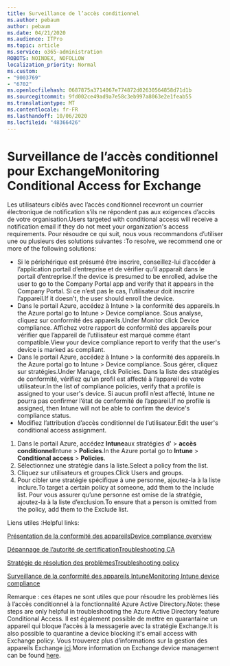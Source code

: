 ```yaml
---
title: Surveillance de l’accès conditionnel
ms.author: pebaum
author: pebaum
ms.date: 04/21/2020
ms.audience: ITPro
ms.topic: article
ms.service: o365-administration
ROBOTS: NOINDEX, NOFOLLOW
localization_priority: Normal
ms.custom:
- "9003769"
- "6702"
ms.openlocfilehash: 0687875a3714067e774872d02630564858d71d1b
ms.sourcegitcommit: 9fd002ce49ad9a7e58c3eb997a8063e2e1feab55
ms.translationtype: MT
ms.contentlocale: fr-FR
ms.lasthandoff: 10/06/2020
ms.locfileid: "48366426"
---
```

# <a name="monitoring-conditional-access-for-exchange"></a><span data-ttu-id="293ce-102">Surveillance de l’accès conditionnel pour Exchange</span><span class="sxs-lookup"><span data-stu-id="293ce-102">Monitoring Conditional Access for Exchange</span></span>

<span data-ttu-id="293ce-103">Les utilisateurs ciblés avec l’accès conditionnel recevront un courrier électronique de notification s’ils ne répondent pas aux exigences d’accès de votre organisation.</span><span class="sxs-lookup"><span data-stu-id="293ce-103">Users targeted with conditional access will receive a notification email if they do not meet your organization's access requirements.</span></span> <span data-ttu-id="293ce-104">Pour résoudre ce qui suit, nous vous recommandons d’utiliser une ou plusieurs des solutions suivantes :</span><span class="sxs-lookup"><span data-stu-id="293ce-104">To resolve, we recommend one or more of the following solutions:</span></span>

- <span data-ttu-id="293ce-105">Si le périphérique est présumé être inscrire, conseillez-lui d’accéder à l’application portail d’entreprise et de vérifier qu’il apparaît dans le portail d’entreprise.</span><span class="sxs-lookup"><span data-stu-id="293ce-105">If the device is presumed to be enrolled, advise the user to go to the Company Portal app and verify that it appears in the Company Portal.</span></span> <span data-ttu-id="293ce-106">Si ce n’est pas le cas, l’utilisateur doit inscrire l’appareil.</span><span class="sxs-lookup"><span data-stu-id="293ce-106">If it doesn't, the user should enroll the device.</span></span>
- <span data-ttu-id="293ce-107">Dans le portail Azure, accédez à Intune > la conformité des appareils.</span><span class="sxs-lookup"><span data-stu-id="293ce-107">In the Azure portal go to Intune > Device compliance.</span></span> <span data-ttu-id="293ce-108">Sous analyse, cliquez sur conformité des appareils.</span><span class="sxs-lookup"><span data-stu-id="293ce-108">Under Monitor click Device compliance.</span></span> <span data-ttu-id="293ce-109">Affichez votre rapport de conformité des appareils pour vérifier que l’appareil de l’utilisateur est marqué comme étant compatible.</span><span class="sxs-lookup"><span data-stu-id="293ce-109">View your device compliance report to verify that the user's device is marked as compliant.</span></span>
- <span data-ttu-id="293ce-110">Dans le portail Azure, accédez à Intune > la conformité des appareils.</span><span class="sxs-lookup"><span data-stu-id="293ce-110">In the Azure portal go to Intune > Device compliance.</span></span> <span data-ttu-id="293ce-111">Sous gérer, cliquez sur stratégies.</span><span class="sxs-lookup"><span data-stu-id="293ce-111">Under Manage, click Policies.</span></span> <span data-ttu-id="293ce-112">Dans la liste des stratégies de conformité, vérifiez qu’un profil est affecté à l’appareil de votre utilisateur.</span><span class="sxs-lookup"><span data-stu-id="293ce-112">In the list of compliance policies, verify that a profile is assigned to your user's device.</span></span> <span data-ttu-id="293ce-113">Si aucun profil n’est affecté, Intune ne pourra pas confirmer l’état de conformité de l’appareil.</span><span class="sxs-lookup"><span data-stu-id="293ce-113">If no profile is assigned, then Intune will not be able to confirm the device's compliance status.</span></span>
- <span data-ttu-id="293ce-114">Modifiez l’attribution d’accès conditionnel de l’utilisateur.</span><span class="sxs-lookup"><span data-stu-id="293ce-114">Edit the user's conditional access assignment.</span></span>

1. <span data-ttu-id="293ce-115">Dans le portail Azure, accédez **Intune**aux stratégies d'  >  **accès conditionnel**Intune  >  **Policies**.</span><span class="sxs-lookup"><span data-stu-id="293ce-115">In the Azure portal go to **Intune** > **Conditional access** > **Policies**.</span></span>
2. <span data-ttu-id="293ce-116">Sélectionnez une stratégie dans la liste.</span><span class="sxs-lookup"><span data-stu-id="293ce-116">Select a policy from the list.</span></span>
3. <span data-ttu-id="293ce-117">Cliquez sur utilisateurs et groupes.</span><span class="sxs-lookup"><span data-stu-id="293ce-117">Click Users and groups.</span></span>
4. <span data-ttu-id="293ce-118">Pour cibler une stratégie spécifique à une personne, ajoutez-la à la liste inclure.</span><span class="sxs-lookup"><span data-stu-id="293ce-118">To target a certain policy at someone, add them to the Include list.</span></span> <span data-ttu-id="293ce-119">Pour vous assurer qu’une personne est omise de la stratégie, ajoutez-la à la liste d’exclusion.</span><span class="sxs-lookup"><span data-stu-id="293ce-119">To ensure that a person is omitted from the policy, add them to the Exclude list.</span></span>

<span data-ttu-id="293ce-120">Liens utiles :</span><span class="sxs-lookup"><span data-stu-id="293ce-120">Helpful links:</span></span>

[<span data-ttu-id="293ce-121">Présentation de la conformité des appareils</span><span class="sxs-lookup"><span data-stu-id="293ce-121">Device compliance overview</span></span>](https://docs.microsoft.com/intune/device-compliance-get-started)

[<span data-ttu-id="293ce-122">Dépannage de l’autorité de certification</span><span class="sxs-lookup"><span data-stu-id="293ce-122">Troubleshooting CA</span></span>](https://docs.microsoft.com/intune/troubleshoot-conditional-access)

[<span data-ttu-id="293ce-123">Stratégie de résolution des problèmes</span><span class="sxs-lookup"><span data-stu-id="293ce-123">Troubleshooting policy</span></span>](https://docs.microsoft.com/intune/troubleshoot-policies-in-microsoft-intune)

[<span data-ttu-id="293ce-124">Surveillance de la conformité des appareils Intune</span><span class="sxs-lookup"><span data-stu-id="293ce-124">Monitoring Intune device compliance</span></span>](https://docs.microsoft.com/intune/compliance-policy-monitor)

<span data-ttu-id="293ce-125">Remarque : ces étapes ne sont utiles que pour résoudre les problèmes liés à l’accès conditionnel à la fonctionnalité Azure Active Directory.</span><span class="sxs-lookup"><span data-stu-id="293ce-125">Note: these steps are only helpful in troubleshooting the Azure Active Directory feature Conditional Access.</span></span> <span data-ttu-id="293ce-126">Il est également possible de mettre en quarantaine un appareil qui bloque l’accès à la messagerie avec la stratégie Exchange.</span><span class="sxs-lookup"><span data-stu-id="293ce-126">It is also possible to quarantine a device blocking it's email access with Exchange policy.</span></span> <span data-ttu-id="293ce-127">Vous trouverez plus d’informations sur la gestion des appareils Exchange [ici](<https://docs.microsoft.com/previous-versions/office/exchange-server-2010/ff959225(v=exchg.141>).</span><span class="sxs-lookup"><span data-stu-id="293ce-127">More information on Exchange device management can be found [here](<https://docs.microsoft.com/previous-versions/office/exchange-server-2010/ff959225(v=exchg.141>).</span></span>
